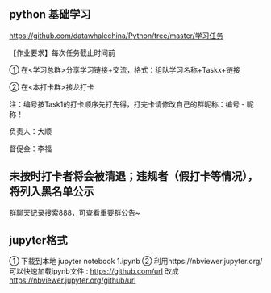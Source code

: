 ## python 基础学习

https://github.com/datawhalechina/Python/tree/master/学习任务


【作业要求】每次任务截止时间前

① 在<学习总群>分享学习链接+交流，格式：组队学习名称+Taskx+链接

② 在<本打卡群>接龙打卡

注：编号按Task1的打卡顺序先打先得，打完卡请修改自己的群昵称：编号 - 昵称！

负责人：大顺

督促金：李福

未按时打卡者将会被清退；违规者（假打卡等情况），将列入黑名单公示
---------------------------
群聊天记录搜索888，可查看重要群公告~

## jupyter格式

① 下载到本地 jupyter notebook 1.ipynb
② 利用https://nbviewer.jupyter.org/ 可以快速加载ipynb文件 :  https://github.com/url 改成 https://nbviewer.jupyter.org/github/url
